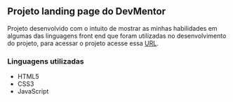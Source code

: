 ## Projeto landing page do DevMentor

Projeto desenvolvido com o intuito de mostrar as minhas habilidades em algumas das linguagens front end que foram utilizadas no desenvolvimento do projeto, para acessar o projeto acesse essa [URL](https://israeloriente1.github.io/devtech-project/).

### Linguagens utilizadas

* HTML5
* CSS3
* JavaScript
